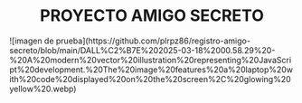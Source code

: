 <h1 align="center"> PROYECTO AMIGO SECRETO </h1>
![imagen de prueba](https://github.com/plrpz86/registro-amigo-secreto/blob/main/DALL%C2%B7E%202025-03-18%2000.58.29%20-%20A%20modern%20vector%20illustration%20representing%20JavaScript%20development.%20The%20image%20features%20a%20laptop%20with%20code%20displayed%20on%20the%20screen%2C%20glowing%20yellow%20.webp)
